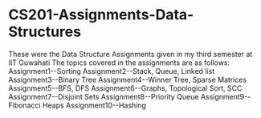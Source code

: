 # CS201-Assignments-Data-Structures
These were the Data Structure Assignments given in my third semester at IIT Guwahati
The topics covered in the assignments are as follows:
Assignment1--Sorting
Assignment2--Stack, Queue, Linked list
Assignment3--Binary Tree
Assignment4--Winner Tree, Sparse Matrices
Assignment5--BFS, DFS
Assignment6--Graphs, Topological Sort, SCC
Assignment7--Disjoint Sets
Assignment8--Priority Queue
Assignment9--Fibonacci Heaps
Assignment10--Hashing
